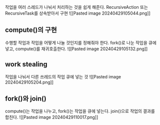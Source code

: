 작업을 여러 스레드가 나눠서 처리하는 것을 쉽게 해준다.
RecursiveAction 또는 RecursiveTask를 상속받아서 구현
![[Pasted image 20240429105044.png]]
## compute()의 구현
수행할 작업과 작업을 어떻게 나눌 것인지를 정해줘야 한다.
fork()로 나눈 작업을 큐에 넣고, compute()를 재귀호출한다.
![[Pasted image 20240429105132.png]]
## work stealing
작업을 나눠서 다른 쓰레드의 작업 큐에 넣는 것
![[Pasted image 20240429105204.png]]
## fork()와 join()
compute()는 작업을 나누고, fork()는 작업을 큐에 넣는다.
join()으로 작업의 결과를 합친다.
![[Pasted image 20240429110017.png]]

